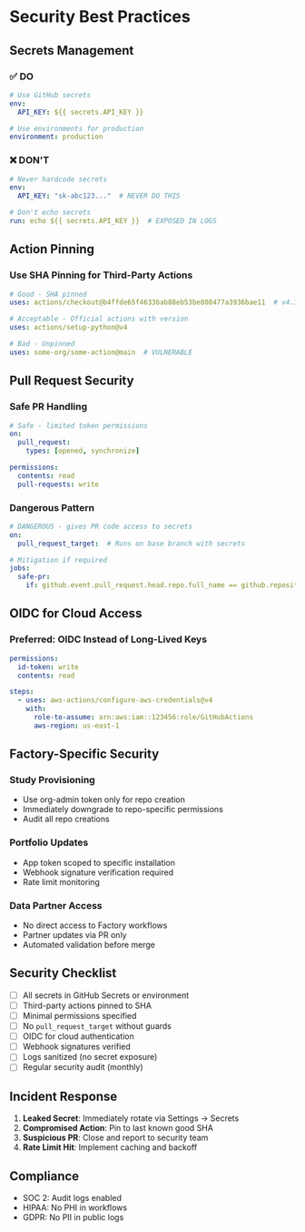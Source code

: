 # Security Best Practices

## Secrets Management

### ✅ DO
```yaml
# Use GitHub secrets
env:
  API_KEY: ${{ secrets.API_KEY }}

# Use environments for production
environment: production
```

### ❌ DON'T
```yaml
# Never hardcode secrets
env:
  API_KEY: "sk-abc123..."  # NEVER DO THIS

# Don't echo secrets
run: echo ${{ secrets.API_KEY }}  # EXPOSED IN LOGS
```

## Action Pinning

### Use SHA Pinning for Third-Party Actions
```yaml
# Good - SHA pinned
uses: actions/checkout@b4ffde65f46336ab88eb53be808477a3936bae11  # v4.1.1

# Acceptable - Official actions with version
uses: actions/setup-python@v4

# Bad - Unpinned
uses: some-org/some-action@main  # VULNERABLE
```

## Pull Request Security

### Safe PR Handling
```yaml
# Safe - limited token permissions
on:
  pull_request:
    types: [opened, synchronize]

permissions:
  contents: read
  pull-requests: write
```

### Dangerous Pattern
```yaml
# DANGEROUS - gives PR code access to secrets
on:
  pull_request_target:  # Runs on base branch with secrets

# Mitigation if required
jobs:
  safe-pr:
    if: github.event.pull_request.head.repo.full_name == github.repository
```

## OIDC for Cloud Access

### Preferred: OIDC Instead of Long-Lived Keys
```yaml
permissions:
  id-token: write
  contents: read

steps:
  - uses: aws-actions/configure-aws-credentials@v4
    with:
      role-to-assume: arn:aws:iam::123456:role/GitHubActions
      aws-region: us-east-1
```

## Factory-Specific Security

### Study Provisioning
- Use org-admin token only for repo creation
- Immediately downgrade to repo-specific permissions
- Audit all repo creations

### Portfolio Updates  
- App token scoped to specific installation
- Webhook signature verification required
- Rate limit monitoring

### Data Partner Access
- No direct access to Factory workflows
- Partner updates via PR only
- Automated validation before merge

## Security Checklist

- [ ] All secrets in GitHub Secrets or environment
- [ ] Third-party actions pinned to SHA
- [ ] Minimal permissions specified
- [ ] No `pull_request_target` without guards
- [ ] OIDC for cloud authentication
- [ ] Webhook signatures verified
- [ ] Logs sanitized (no secret exposure)
- [ ] Regular security audit (monthly)

## Incident Response

1. **Leaked Secret**: Immediately rotate via Settings → Secrets
2. **Compromised Action**: Pin to last known good SHA
3. **Suspicious PR**: Close and report to security team
4. **Rate Limit Hit**: Implement caching and backoff

## Compliance

- SOC 2: Audit logs enabled
- HIPAA: No PHI in workflows
- GDPR: No PII in public logs